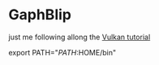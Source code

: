 # GaphBlip

just me following allong the [Vulkan tutorial](https://vulkan-tutorial.com/Drawing_a_triangle/Setup/Logical_device_and_queues)

export PATH="$PATH:$HOME/bin"